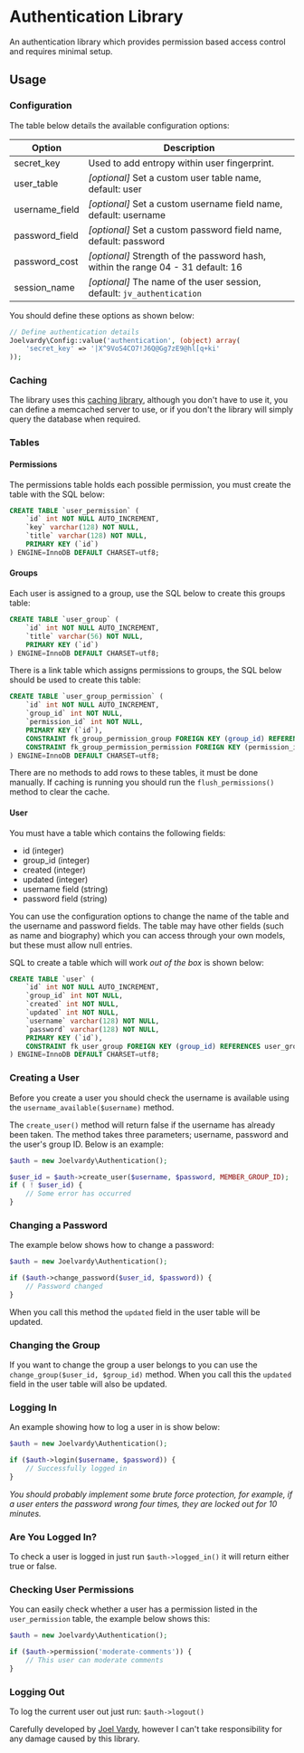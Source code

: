 # Authentication Library

An authentication library which provides permission based access control and requires minimal setup.

## Usage

### Configuration

The table below details the available configuration options:

| Option          | Description
| --------------- | -----
| secret_key      | Used to add entropy within user fingerprint.
| user_table      | *[optional]* Set a custom user table name, default: user
| username_field  | *[optional]* Set a custom username field name, default: username
| password_field  | *[optional]* Set a custom password field name, default: password
| password_cost   | *[optional]* Strength of the password hash, within the range 04 - 31 default: 16
| session_name   | *[optional]* The name of the user session, default: `jv_authentication`

You should define these options as shown below:

```php
// Define authentication details
Joelvardy\Config::value('authentication', (object) array(
	'secret_key' => '|X^9VoS4CO7!J6Q@Gg7zE9@hl[q+ki'
));
```

### Caching

The library uses this [caching library][cache], although you don't have to use it, you can define a memcached server to use, or if you don't the library will simply query the database when required.

### Tables

#### Permissions

The permissions table holds each possible permission, you must create the table with the SQL below:

```sql
CREATE TABLE `user_permission` (
	`id` int NOT NULL AUTO_INCREMENT,
	`key` varchar(128) NOT NULL,
	`title` varchar(128) NOT NULL,
	PRIMARY KEY (`id`)
) ENGINE=InnoDB DEFAULT CHARSET=utf8;
```

#### Groups

Each user is assigned to a group, use the SQL below to create this groups table:

```sql
CREATE TABLE `user_group` (
	`id` int NOT NULL AUTO_INCREMENT,
	`title` varchar(56) NOT NULL,
	PRIMARY KEY (`id`)
) ENGINE=InnoDB DEFAULT CHARSET=utf8;
```

There is a link table which assigns permissions to groups, the SQL below should be used to create this table:

```sql
CREATE TABLE `user_group_permission` (
	`id` int NOT NULL AUTO_INCREMENT,
	`group_id` int NOT NULL,
	`permission_id` int NOT NULL,
	PRIMARY KEY (`id`),
	CONSTRAINT fk_group_permission_group FOREIGN KEY (group_id) REFERENCES user_group(id) ON DELETE CASCADE ON UPDATE CASCADE,
	CONSTRAINT fk_group_permission_permission FOREIGN KEY (permission_id) REFERENCES user_permission(id) ON DELETE CASCADE ON UPDATE CASCADE
) ENGINE=InnoDB DEFAULT CHARSET=utf8;
```

There are no methods to add rows to these tables, it must be done manually. If caching is running you should run the `flush_permissions()` method to clear the cache.

#### User

You must have a table which contains the following fields:

 * id (integer)
 * group_id (integer)
 * created (integer)
 * updated (integer)
 * username field (string)
 * password field (string)

You can use the configuration options to change the name of the table and the username and password fields. The table may have other fields (such as name and biography) which you can access through your own models, but these must allow null entries.

SQL to create a table which will work *out of the box* is shown below:

```sql
CREATE TABLE `user` (
	`id` int NOT NULL AUTO_INCREMENT,
	`group_id` int NOT NULL,
	`created` int NOT NULL,
	`updated` int NOT NULL,
	`username` varchar(128) NOT NULL,
	`password` varchar(128) NOT NULL,
	PRIMARY KEY (`id`),
	CONSTRAINT fk_user_group FOREIGN KEY (group_id) REFERENCES user_group(id) ON DELETE CASCADE ON UPDATE CASCADE
) ENGINE=InnoDB DEFAULT CHARSET=utf8;
```

### Creating a User

Before you create a user you should check the username is available using the `username_available($username)` method.

The `create_user()` method will return false if the username has already been taken. The method takes three parameters; username, password and the user's group ID. Below is an example:

```php
$auth = new Joelvardy\Authentication();

$user_id = $auth->create_user($username, $password, MEMBER_GROUP_ID);
if ( ! $user_id) {
	// Some error has occurred
}
```

### Changing a Password

The example below shows how to change a password:

```php
$auth = new Joelvardy\Authentication();

if ($auth->change_password($user_id, $password)) {
	// Password changed
}
```

When you call this method the `updated` field in the user table will be updated.

### Changing the Group

If you want to change the group a user belongs to you can use the `change_group($user_id, $group_id)` method. When you call this the `updated` field in the user table will also be updated.

### Logging In

An example showing how to log a user in is show below:

```php
$auth = new Joelvardy\Authentication();

if ($auth->login($username, $password)) {
	// Successfully logged in
}
```

*You should probably implement some brute force protection, for example, if a user enters the password wrong four times, they are locked out for 10 minutes.*

### Are You Logged In?

To check a user is logged in just run `$auth->logged_in()` it will return either true or false.

### Checking User Permissions

You can easily check whether a user has a permission listed in the `user_permission` table, the example below shows this:

```php
$auth = new Joelvardy\Authentication();

if ($auth->permission('moderate-comments')) {
	// This user can moderate comments
}
```

### Logging Out

To log the current user out just run: `$auth->logout()`

Carefully developed by [Joel Vardy][joelvardy], however I can't take responsibility for any damage caused by this library.

  [joelvardy]: https://joelvardy.com/
  [cache]: https://github.com/joelvardy/cache